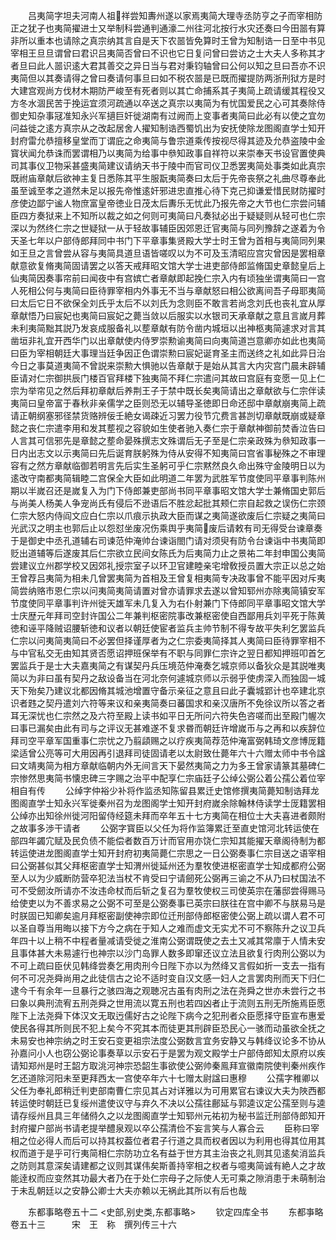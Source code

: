 <!-- { "loadSidebar": true } -->
　　吕夷简字坦夫河南人祖祥尝知夀州遂以家焉夷简大理寺丞防亨之子而宰相防正之犹子也夷简擢进士又举制科尝通判通濠二州往河北按行水灾还奏曰今田噐有算非所以重本也请除之真宗纳其言自是天下农噐皆免算时王曾为知制诰一日至中书见宰相王旦旦谓曾曰君识吕夷简否曾曰不识也它日复问曾曰尝访之士大夫人多称其才者旦曰此人噐识逺大君其善交之异日当与君对秉钧轴曾曰公何以知之旦曰吾亦不识夷简但以其奏请得之曾曰奏请何事旦曰如不税农噐是已既而擢提防两浙刑狱方是时大建宫观尚方伐材木期防严峻至有死者则以其亡命捕系其子夷简上疏请缓其程役又方冬水涸民苦于挽运宜须河疏通以卒送之真宗以夷简为有忧国爱民之心可其奏除侍御史知杂事冦准知永兴军擿巨奸徙湖南有过阙而上变事者夷简曰此必有以使之宜勿问益徙之逺方真宗从之改起居舍人擢知制诰西蜀饥出为安抚使除龙图阁直学士知开封府雷允恭擅移皇堂而丁谓庇之命夷简与鲁宗道乘传按视尽得其迹及允恭盗陵中金寳状闻允恭诛而罢谓相乃以夷简为给事中叅知政事自祥符以来崇奉天书设官置使典司其事仪卫物采甚盛夷简建议请纳天书于陵中而官司仪卫悉罢夷简处事类如此真宗既祔庙章献后欲神主复日悉陈其平生服翫夷简奏曰太后于先帝丧祭之礼曲尽尊奉此虽至诚至孝之道然未足以报先帝惟逺奸邪进忠直推心待下克己抑谦爱惜民财防擢时彦使边鄙宁谧人物庶富皇帝徳业日茂太后夀乐无忧此乃报先帝之大节也仁宗尝问辅臣四方奏狱来上不知所以裁之如之何则可夷简曰凡奏狱必出于疑疑则从轻可也仁宗深以为然终仁宗之世疑狱一从于轻故事辅臣因郊恩迁官夷简与同列豫辞之遂着为令天圣七年以户部侍郎拜同中书门下平章事集贤殿大学士时王曾为首相与夷简同列果如王旦之言曾尝从容与夷简具道旦语皆嗟叹以为不可及玉清昭应宫灾曾因是罢相章献意欲复脩夷简固请罢之以答天戒拜昭文馆大学士进吏部侍郎监脩国史章懿皇后上仙夷简因奏事帘前曰闻夜中有宫嫔亡者章献即起挽仁宗入内有顷独坐谓夷简曰一宫人死相公何与夷简曰臣待罪宰相内外事无不当与章献怒曰相公欲离间吾子母耶夷简曰太后它日不欲保全刘氏乎太后不以刘氏为念则臣不敢言若尚念刘氏也丧礼宜从厚章献悟乃曰宸妃也夷简曰宸妃之薨当敛以后服实以水银司天承章献之意且言嵗月葬未利夷简黜其説乃发哀成服备礼以塟章献有防令凿内城垣以出神柩夷简遽求对言其凿垣非礼宜开西华门以出章献使内侍罗崇勲谕夷简曰向夷简道岂意卿亦如此也夷简曰臣为宰相朝廷大事理当廷争因正色谓崇勲曰宸妃诞育圣主而送终之礼如此异日治今日之事莫道夷简不曾説来崇勲大惧驰以告章献于是始从其言大内灾宫门晨未辟辅臣请对仁宗御拱辰门楼百官拜楼下独夷简不拜仁宗遣问其故曰宫庭有变愿一见上仁宗为举帘见之然后拜初章献后养荆王子于禁中既长矣夷简请出之章献欲与仁宗伴读夷简曰皇帝富于春秋非亲儒学之臣则恐无以辅导圣徳即日命还邸中章献崩夷简上疏请正朝纲塞邪径禁货赂辨佞壬絶女谒疎近习罢力役节宂费言甚剀切章献既崩或疑章懿之丧仁宗遣李用和发其塟视之容貌如生使者驰入奏仁宗于章献神御前焚香泣告曰人言其可信邪先是章懿之塟命晏殊撰志文殊谓后无子至是仁宗亲政殊为叅知政事一日内出志文以示夷简曰先后诞育朕躬殊为侍从安得不知夷简曰宫省事秘殊之不审理容有之然方章献临御若明言先后实生圣躬可乎仁宗黙然良久命出殊守金陵明日以为逺改守南都夷简辑睦二宫保全大臣如此明道二年罢为武胜军节度使同平章事判陈州期以半嵗召还是嵗复入为门下侍郎兼吏部尚书同平章事昭文馆大学士兼脩国史郭后与尚美人杨美人争宠尚氏有侵后不逊语后不胜忿起批其颊仁宗自起救之误伤仁宗颈仁宗大怒内侍阎文应白仁宗以爪痕示执政大臣而谋之夷简遂欲废后仁宗疑之夷简曰光武汉之明主也郭后止以怨怼坐废况伤乘舆乎夷简废后请敕有司无得受台谏章奏于是御史中丞孔道辅右司谏范仲淹帅台谏诣閤门请对须臾有防令台谏诣中书夷简即贬出道辅等后遂废其后仁宗欲立民间女陈氏为后夷简力止之景祐二年封申国公夷简尝建议立州郡学校又因郊礼授宗室子以环卫官建睦亲宅增敎授员置大宗正以总之始王曾荐吕夷简为相未几曾罢夷简为首相及王曾复相夷简专决政事曾不能平因对斥夷简尝纳赂市恩仁宗以问夷简夷简请置对曾亦请罪求去遂以曾知郓州亦除夷简镇安军节度使同平章事判许州徙天雄军未几复入为右仆射兼门下侍郎同平章事昭文馆大学士庆歴元年拜司空封许国公二年兼判枢密院事改兼枢密使自西鄙用兵刘平死于陈黄徳和诬平降贼诏腰斩徳和议者以朝廷使宦者监兵主帅节制不得专故平失利乞罢监兵仁宗以问夷简夷简曰不必罢但择谨厚者为之仁宗委夷简择其人夷简曰臣待罪宰相不与中官私交无由知其贤否愿诏押班保举有不职与同罪仁宗许之翌日都知押班叩首乞罢监兵于是士大夫嘉夷简之有谋契丹兵压境范仲淹奏乞城京师以备狄众是其説唯夷简以为非曰虽有契丹之敌设备当在河北奈何遽城京师以示弱乎使虏深入而独固一城天下殆矣乃建议北都因脩其城池增置守备示亲征之意且曰此子囊城郢计也卒建北京识者韪之契丹遣刘六符等来议和亲夷简奏曰蕃国求和亲汉唐所不免徐议所以答之者耳无深忧也仁宗然之及六符至殿上读书如平日无所问六符失色咨嗟而出至殿门幄次曰事已漏矣由此有司与之评议无甚难遂不复求昬而朝廷许增嵗币与之再和以疾辞位拜司空平章军国重事仁宗忧之乃翦頿赐之以疗疾夷简荐范仲淹富弼韩琦文彦博厐籍梁适曾公亮等可大用因再引退拜司徒固请老以太尉致仕薨年六十六赠太师中书令諡曰文靖夷简为相方章献临朝内外无间言天下晏然夷简之力为多王曾家请篆其墓碑仁宗惨然思夷简书懐忠碑三字赐之治平中配享仁宗庙廷子公绰公弼公着公孺公着位宰相自有传
　　公绰字仲裕少补将作监丞知陈留县累迁史馆修撰夷简薨知制诰拜龙图阁直学士知永兴军徙秦州召为龙图阁学士知开封府嵗余除翰林侍读学士厐籍罢相公绰亦出知徐州徙河阳留侍经筵未拜而卒年五十七方夷简在相位士大夫喜进者颇附之故事多渉干请者
　　公弼字寳臣以父任为将作监簿累迁至直史馆河北转运使在部四年蠲宂赋及民负债不能偿者数百万计而官用亦饶仁宗知其能擢天章阁待制为都转运使进龙图阁直学士知开封府初夷简薨仁宗思之一日公弼奏事仁宗目送之语宰相曰公弼甚似其父拜枢密直学士知渭州徙延州还为羣牧使进枢密直学士知成都府公弼至人以为少威断防营卒犯法当杖不肯受曰宁请劒死公弼再三谕之不从乃曰杖国法不可不受劒汝所请亦不汝违命杖而后斩之复召为羣牧使权三司使英宗在藩邸尝得赐马给使吏以为不善求易之公弼不可至是公弼奏事已英宗曰朕往在宫中卿不与朕易马是时朕固已知卿矣逾月拜枢密副使神宗即位迁刑部侍郎枢密使公弼上疏以谓人君不可以圣自尊当用晦以接下方今之病在于知人之难而虚文无实尤不可不察陈升之议卫兵年四十以上稍不中程者量减请受徙之淮南公弼谓既使之去土又减其常廪于人情未安且事体甚大未易遽行也神宗以沙门岛罪人数多即窜还议立法且欲复行肉刑公弼以为不可上疏曰臣伏见韩绛尝奏乞用肉刑今日陛下亦以为然绛又言假如折一支去一指有何不可况尧舜尚用之此徒信古之论不适时变自汉文感一妇人之言罢肉刑而天下归仁逮今千有余年一旦暴行之骇四海之观聴况古虽有肉刑之法在尧舜之世亦未尝行之书曰象以典刑流宥五刑尧舜之世用流以寛五刑也若四凶者止于流则五刑无所施焉臣愿陛下上法尧舜下体汉文无取迃儒好古之论陛下病今之犯刑者众臣愿择守臣宣布惠爱使民各得其所则民不犯上矣今不究其本而徒更其刑辟臣恐民心一骇而动虽欲全抚之未易安也神宗纳之时王安石变更祖宗法度公弼数言宜务安静又与韩绛议论多不协从孙嘉问小人也窃公弼论事奏草以示安石于是罢为观文殿学士户部侍郎知太原府以疾请知郑州是时王韶方取洮河神宗恐韶生事欲使公弼帅秦鳯拜宣徽南院使判秦州疾作乞还道除河阳未至更拜西太一宫使卒年六十七赠太尉諡曰惠穆
　　公孺字稚卿以父任为奉礼郎稍迁判吏部南曹仁宗见其占对详雅以为可用累官右谏议大夫为陜西都转运使时朝廷已复绥州遣使议守与弃久不决以公孺往鄜延与郭逵议定公孺至则与逵请存绥州且具三年储偫久之以龙图阁直学士知郓州元祐初为秘书监迁刑部侍郎知开封府擢户部尚书请老提举醴泉观以卒公孺清俭不妄言笑与人寡合云
　　臣称曰宰相之位必得人而后可以持其权葢位者君子行道之具而权者因以为利用也得其位用其权而道于是乎可行夷简相仁宗防功立名有益于世方其主治丧之礼则其见逺矣消监兵之防则其意深矣请建都之议则其谋伟矣斯善持宰相之权者与噫夷简诚有絶人之才故能逹权而应变然其功最大者乃在于处仁宗母子之际使人无可乘之隙消患于未萌制治于未乱朝廷以之安静公卿士大夫亦赖以无祸此其所以有后也哉







　　东都事略卷五十二
<史部,别史类,东都事略>
　　钦定四库全书
　　东都亊略卷五十三　　　宋　王　称　撰列传三十六
